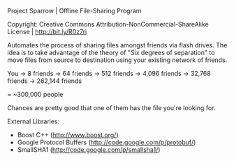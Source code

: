Project Sparrow | Offline File-Sharing Program

Copyright: Creative Commons Attribution-NonCommercial-ShareAlike License | http://bit.ly/R0z7ri

Automates the process of sharing files amongst friends via flash drives. The idea is to take advantage of the theory of "Six degrees of separation" to move files from source to destination using your existing network of friends.

You -> 8 friends -> 64 friends -> 512 friends -> 4,096 friends -> 32,768 friends -> 262,144 friends

= ~300,000 people

Chances are pretty good that one of them has the file you're looking for.

External Libraries:
* Boost C++ (http://www.boost.org/)
* Google Protocol Buffers (http://code.google.com/p/protobuf/)
* SmallSHA1 (http://code.google.com/p/smallsha1/)
